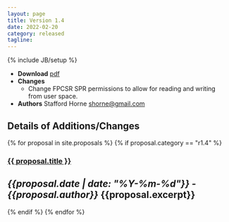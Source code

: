 ```yaml
---
layout: page
title: Version 1.4
date: 2022-02-20
category: released
tagline: 
---
```

{% include JB/setup %}
 - **Download** [pdf](https://raw.githubusercontent.com/openrisc/doc/master/openrisc-arch-1.4-rev0.pdf)
 - **Changes**
   - Change FPCSR SPR permissions to allow for reading and writing from user space.
 - **Authors** Stafford Horne <shorne@gmail.com>

<!--more--> 
## Details of Additions/Changes

{% for proposal in site.proposals %}
  {% if proposal.category == "r1.4" %}

### [{{ proposal.title }}]({{proposal.url}})
*{{proposal.date | date: "%Y-%m-%d"}} - {{proposal.author}}*
{{proposal.excerpt}}
---
  {% endif %}
{% endfor %}

